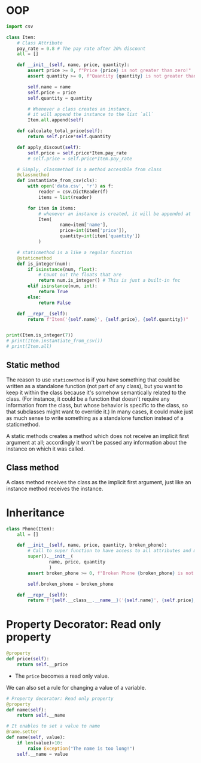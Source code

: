 # OOP 

```python
import csv

class Item:
    # Class Attribute
    pay_rate = 0.8 # The pay rate after 20% discount
    all = []

    def __init__(self, name, price, quantity):
        assert price >= 0, f"Price {price} is not greater than zero!" 
        assert quantity >= 0, f"Quantity {quantity} is not greater than zero!"  

        self.name = name
        self.price = price
        self.quantity = quantity

		# Whenever a class creates an instance, 
		# it will append the instance to the list `all`
        Item.all.append(self)

    def calculate_total_price(self):
        return self.price*self.quantity

    def apply_discout(self):
        self.price = self.price*Item.pay_rate
        # self.price = self.price*Item.pay_rate

	# Simply, classmethod is a method accessble from class
    @classmethod
    def instantiate_from_csv(cls):
        with open('data.csv', 'r') as f:
            reader = csv.DictReader(f)
            items = list(reader)

        for item in items:
			# whenever an instance is created, it will be appended at 'all' list
            Item(
                    name=item['name'],
                    price=int(item['price']),
                    quantity=int(item['quantity'])
            )

	# staticmethod is a like a regular function
    @staticmethod
    def is_integer(num):
        if isinstance(num, float):
            # Count out the floats that are
            return num.is_integer() # This is just a built-in fnc
        elif isinstance(num, int):
            return True
        else:
            return False

    def __repr__(self):
        return f"Item('{self.name}', {self.price}, {self.quantity})"


print(Item.is_integer(7))
# print(Item.instantiate_from_csv())
# print(Item.all)
```

## Static method

The reason to use `staticmethod` is if you have something that could be written as a standalone function (not part of any class), but you want to keep it within the class because it's somehow semantically related to the class. (For instance, it could be a function that doesn't require any information from the class, but whose behavior is specific to the class, so that subclasses might want to override it.) In many cases, it could make just as much sense to write something as a standalone function instead of a staticmethod.

A static methods creates a method which does not receive an implicit first argument at all; accordingly it won't be passed any information about the instance on which it was called.
## Class method
A class method receives the class as the implicit first argument, just like an instance method receives the instance.

# Inheritance

```python
class Phone(Item):
    all = []

    def __init__(self, name, price, quantity, broken_phone):
        # Call to super function to have access to all attributes and methods
        super().__init__(
                name, price, quantity
                )
        assert broken_phone >= 0, f"Broken Phone {broken_phone} is not greater than zero!"  

        self.broken_phone = broken_phone

    def __repr__(self):
        return f"{self.__class__.__name__}('{self.name}', {self.price}, {self.quantity}, {self.broken_phone})"
```


# Property Decorator: Read only property

```python
@property
def price(self):
	return self.__price
```
- The `price`  becomes a read only value. 

We can also set a rule for changing a value of a variable.

```python 
# Property decorator: Read only property
@property
def name(self):
	return self.__name

# It enables to set a value to name
@name.setter
def name(self, value):
	if len(value)>10:
		raise Exception("The name is too long!")
	self.__name = value 
```
